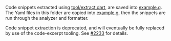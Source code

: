 Code snippets extracted using [tool/extract.dart](https://github.com/flutter/website/blob/main/tool/extract.dart), are saved
into [example.g](example.g). The Yaml files in this folder are copied into
[example.g](example.g), then the snippets are run through the analyzer and
formatter.

Code snippet extraction is deprecated, and will eventually be fully replaced by
use of the code-excerpt tooling. See [#2233][] for details.

[#2233]: https://github.com/flutter/website/issues/2233
